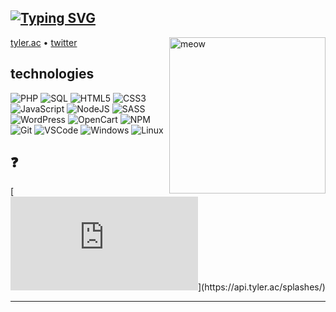 [![Typing SVG](https://readme-typing-svg.herokuapp.com?font=comfortaa&color=%232EA928&size=24&center=true&vCenter=true&width=970&lines=tyler;manatee;internet+janitor;web+dev;motivational+speaker+when+paid)](https://git.io/typing-svg)
---

<!-- markdownlint-disable MD033 -->
<a href="https://placekitten.com/"><img src="https://placekitten.com/720/1080?image=4" width="250" align="right" alt="meow"/></a>
<!-- markdownlint-enable MD033 -->

[tyler.ac](https://tyler.ac) • [twitter](https://twitter.com/tjamesop)

## technologies

![PHP](https://img.icons8.com/color/30/php.png)
![SQL](https://img.icons8.com/color/30/sql.png)
![HTML5](https://img.icons8.com/color/30/html-5.png)
![CSS3](https://img.icons8.com/color/30/css3.png)
![JavaScript](https://img.icons8.com/color/30/javascript.png)
![NodeJS](https://img.icons8.com/color/30/nodejs.png)
![SASS](https://img.icons8.com/color/30/sass.png)
![WordPress](https://img.icons8.com/color/30/wordpress.png)
![OpenCart](https://img.icons8.com/color/30/opencart.png)
![NPM](https://img.icons8.com/color/30/npm.png)
![Git](https://img.icons8.com/color/30/git.png)
![VSCode](https://img.icons8.com/color/30/visual-studio-code-2019.png)
![Windows](https://img.icons8.com/color/30/windows-10.png)
![Linux](https://img.icons8.com/color/30/linux.png)

## ❓

[![Splash](https://api.tyler.ac/github/shield.php?)](https://api.tyler.ac/splashes/)

<!--START_SECTION:activity-->

---
